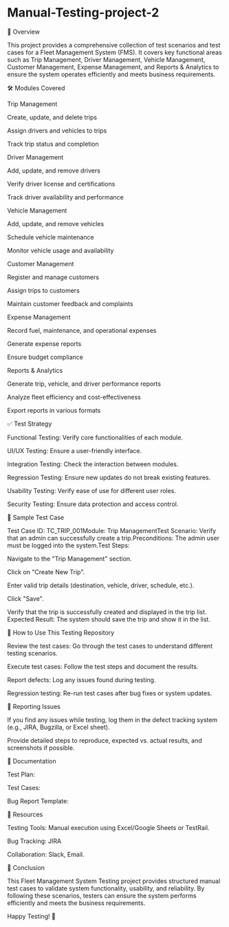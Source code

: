 # Manual-Testing-project-2
📌 Overview

This project provides a comprehensive collection of test scenarios and test cases for a Fleet Management System (FMS). It covers key functional areas such as Trip Management, Driver Management, Vehicle Management, Customer Management, Expense Management, and Reports & Analytics to ensure the system operates efficiently and meets business requirements.

🛠️ Modules Covered

Trip Management

Create, update, and delete trips

Assign drivers and vehicles to trips

Track trip status and completion

Driver Management

Add, update, and remove drivers

Verify driver license and certifications

Track driver availability and performance

Vehicle Management

Add, update, and remove vehicles

Schedule vehicle maintenance

Monitor vehicle usage and availability

Customer Management

Register and manage customers

Assign trips to customers

Maintain customer feedback and complaints

Expense Management

Record fuel, maintenance, and operational expenses

Generate expense reports

Ensure budget compliance

Reports & Analytics

Generate trip, vehicle, and driver performance reports

Analyze fleet efficiency and cost-effectiveness

Export reports in various formats

✅ Test Strategy

Functional Testing: Verify core functionalities of each module.

UI/UX Testing: Ensure a user-friendly interface.

Integration Testing: Check the interaction between modules.

Regression Testing: Ensure new updates do not break existing features.

Usability Testing: Verify ease of use for different user roles.

Security Testing: Ensure data protection and access control.

📝 Sample Test Case

Test Case ID: TC_TRIP_001Module: Trip ManagementTest Scenario: Verify that an admin can successfully create a trip.Preconditions: The admin user must be logged into the system.Test Steps:

Navigate to the "Trip Management" section.

Click on "Create New Trip".

Enter valid trip details (destination, vehicle, driver, schedule, etc.).

Click "Save".

Verify that the trip is successfully created and displayed in the trip list.
Expected Result: The system should save the trip and show it in the list.

📌 How to Use This Testing Repository

Review the test cases: Go through the test cases to understand different testing scenarios.

Execute test cases: Follow the test steps and document the results.

Report defects: Log any issues found during testing.

Regression testing: Re-run test cases after bug fixes or system updates.

📢 Reporting Issues

If you find any issues while testing, log them in the defect tracking system (e.g., JIRA, Bugzilla, or Excel sheet).

Provide detailed steps to reproduce, expected vs. actual results, and screenshots if possible.

📄 Documentation

Test Plan: 

Test Cases: 

Bug Report Template: 

🔗 Resources

Testing Tools: Manual execution using Excel/Google Sheets or TestRail.

Bug Tracking: JIRA

Collaboration: Slack, Email.

📌 Conclusion

This Fleet Management System Testing project provides structured manual test cases to validate system functionality, usability, and reliability. By following these scenarios, testers can ensure the system performs efficiently and meets the business requirements.

Happy Testing! 🚀
